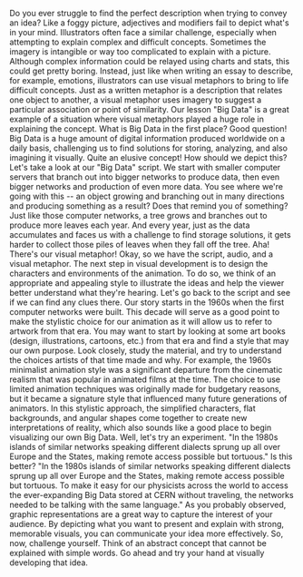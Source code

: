 
Do you ever struggle to find the perfect description
when trying to convey an idea?
Like a foggy picture,
adjectives and modifiers fail to depict
what&#39;s in your mind.
Illustrators often face a similar challenge,
especially when attempting to explain
complex and difficult concepts.
Sometimes the imagery is intangible
or way too complicated to explain with a picture.
Although complex information could be relayed
using charts and stats,
this could get pretty boring.
Instead, just like when writing an essay
to describe, for example, emotions,
illustrators can use visual metaphors
to bring to life difficult concepts.
Just as a written metaphor is a description
that relates one object to another,
a visual metaphor uses imagery to suggest
a particular association or point of similarity.
Our lesson &quot;Big Data&quot; is a great example
of a situation where visual metaphors
played a huge role in explaining the concept.
What is Big Data in the first place?
Good question!
Big Data is a huge amount of digital information
produced worldwide on a daily basis,
challenging us to find solutions
for storing,
analyzing,
and also imagining it visually.
Quite an elusive concept!
How should we depict this?
Let&#39;s take a look at our &quot;Big Data&quot; script.
We start with smaller computer servers
that branch out into bigger networks
to produce data,
then even bigger networks
and production of even more data.
You see where we&#39;re going with this --
an object growing and branching out in many directions
and producing something as a result?
Does that remind you of something?
Just like those computer networks,
a tree grows and branches out
to produce more leaves each year.
And every year, just as the data accumulates
and faces us with a challenge
to find storage solutions,
it gets harder to collect those piles of leaves
when they fall off the tree.
Aha! There&#39;s our visual metaphor!
Okay, so we have the script,
audio,
and a visual metaphor.
The next step in visual development
is to design the characters
and environments of the animation.
To do so, we think
of an appropriate and appealing style
to illustrate the ideas
and help the viewer better understand
what they&#39;re hearing.
Let&#39;s go back to the script
and see if we can find any clues there.
Our story starts in the 1960s
when the first computer networks were built.
This decade will serve as a good point
to make the stylistic choice for our animation
as it will allow us to refer to artwork
from that era.
You may want to start
by looking at some art books
(design, illustrations, cartoons, etc.)
from that era
and find a style that may our own purpose.
Look closely,
study the material,
and try to understand the choices
artists of that time made and why.
For example, the 1960s minimalist animation style
was a significant departure
from the cinematic realism
that was popular in animated films at the time.
The choice to use limited animation techniques
was originally made for budgetary reasons,
but it became a signature style
that influenced many future generations of animators.
In this stylistic approach,
the simplified characters,
flat backgrounds,
and angular shapes come together
to create new interpretations of reality,
which also sounds like a good place
to begin visualizing our own Big Data.
Well, let&#39;s try an experiment.
&quot;In the 1980s islands of similar networks
speaking different dialects
sprung up all over Europe and the States,
making remote access possible but tortuous.&quot;
Is this better?
&quot;In the 1980s islands of similar networks
speaking different dialects
sprung up all over Europe and the States,
making remote access possible but tortuous.
To make it easy for our physicists across the world
to access the ever-expanding Big Data
stored at CERN without traveling,
the networks needed to be talking
with the same language.&quot;
As you probably observed,
graphic representations are a great way
to capture the interest of your audience.
By depicting what you want to present and explain
with strong, memorable visuals,
you can communicate your idea more effectively.
So, now, challenge yourself.
Think of an abstract concept
that cannot be explained with simple words.
Go ahead and try your hand
at visually developing that idea.
